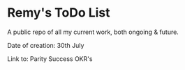# Remy's ToDo List
A public repo of all my current work, both ongoing & future.

Date of creation: 30th July

Link to: Parity Success OKR's 
